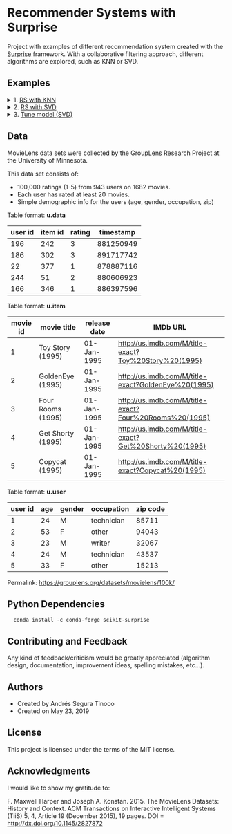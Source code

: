 # Recommender Systems with Surprise
Project with examples of different recommendation system created with the <a href='http://surpriselib.com/' target='_blank'>Surprise</a> framework. With a collaborative filtering approach, different algorithms are explored, such as KNN or SVD.

## Examples
<details>
<summary>1. <a href="https://ansegura7.github.io/RS_Surprise/pages/RS_KNN.html" >RS with KNN</a></summary>
<ul>
	<li>Model built from a plain text file</li>
	<li>The algorithm used is: KNNBasic</li>
	<li>Model trained using the technique of cross validation (5 folds)</li>
	<li>The RMSE and MAE metrics were used to estimate the model error</li>
	<li>Type of filtering: user-based collaborative</li>
</ul>
</details>
<details>
<summary>2. <a href="https://ansegura7.github.io/RS_Surprise/pages/RS_SVD.html" >RS with SVD</a></summary>
<ul>
	<li>Model built from a Pandas dataframe</li>
	<li>The algorithm used is: Singular Value Decomposition (SVD)</li>
	<li>Model trained using train and test datasets (80/20)</li>
	<li>The error of the model was estimated using the RMSE metric</li>
	<li>Type of filtering: collaborative</li>
</ul>
</details>
<details>
<summary>3. <a href="https://ansegura7.github.io/RS_Surprise/pages/SR_SVD_Tune.html" >Tune model (SVD)</a></summary>
<ul>
	<li>Model tuning: manual</li>
	<li>Model tuning: automatic</li>
	<li>Compute precision@k and recall@k</li>
</ul>
</details>

## Data
MovieLens data sets were collected by the GroupLens Research Project at the University of Minnesota.
 
This data set consists of:
- 100,000 ratings (1-5) from 943 users on 1682 movies. 
- Each user has rated at least 20 movies. 
- Simple demographic info for the users (age, gender, occupation, zip)

Table format: **u.data**

| user id | item id | rating | timestamp |
| -- | -- | -- | -- |
| 196 | 242 | 3 | 881250949 |
| 186 | 302 | 3 | 891717742 |
| 22 | 377 | 1 | 878887116 |
| 244 | 51 | 2 | 880606923 |
| 166 | 346 | 1 | 886397596 |

Table format: **u.item**

| movie id | movie title | release date | IMDb URL |
| -- | -- | -- | -- |
| 1 | Toy Story (1995) | 01-Jan-1995 | http://us.imdb.com/M/title-exact?Toy%20Story%20(1995) |
| 2 | GoldenEye (1995) | 01-Jan-1995 | http://us.imdb.com/M/title-exact?GoldenEye%20(1995) |
| 3 | Four Rooms (1995) | 01-Jan-1995 | http://us.imdb.com/M/title-exact?Four%20Rooms%20(1995) |
| 4 | Get Shorty (1995) | 01-Jan-1995 | http://us.imdb.com/M/title-exact?Get%20Shorty%20(1995) |
| 5 | Copycat (1995) | 01-Jan-1995 | http://us.imdb.com/M/title-exact?Copycat%20(1995) |

Table format: **u.user**

| user id | age | gender | occupation | zip code |
| -- | -- | -- | -- | -- |
| 1 | 24 | M | technician | 85711 |
| 2 | 53 | F | other | 94043 |
| 3 | 23 | M | writer | 32067 |
| 4 | 24 | M | technician | 43537 |
| 5 | 33 | F | other | 15213 |

Permalink: https://grouplens.org/datasets/movielens/100k/

## Python Dependencies
```
  conda install -c conda-forge scikit-surprise 
```

## Contributing and Feedback
Any kind of feedback/criticism would be greatly appreciated (algorithm design, documentation, improvement ideas, spelling mistakes, etc...).

## Authors
- Created by Andrés Segura Tinoco
- Created on May 23, 2019

## License
This project is licensed under the terms of the MIT license.

## Acknowledgments
I would like to show my gratitude to:

F. Maxwell Harper and Joseph A. Konstan. 2015. The MovieLens Datasets: History and Context. ACM Transactions on Interactive Intelligent Systems (TiiS) 5, 4, Article 19 (December 2015), 19 pages. DOI = http://dx.doi.org/10.1145/2827872
